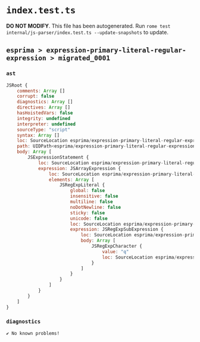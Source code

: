 # `index.test.ts`

**DO NOT MODIFY**. This file has been autogenerated. Run `rome test internal/js-parser/index.test.ts --update-snapshots` to update.

## `esprima > expression-primary-literal-regular-expression > migrated_0001`

### `ast`

```javascript
JSRoot {
	comments: Array []
	corrupt: false
	diagnostics: Array []
	directives: Array []
	hasHoistedVars: false
	integrity: undefined
	interpreter: undefined
	sourceType: "script"
	syntax: Array []
	loc: SourceLocation esprima/expression-primary-literal-regular-expression/migrated_0001/input.js 1:0-1:5
	path: UIDPath<esprima/expression-primary-literal-regular-expression/migrated_0001/input.js>
	body: Array [
		JSExpressionStatement {
			loc: SourceLocation esprima/expression-primary-literal-regular-expression/migrated_0001/input.js 1:0-1:5
			expression: JSArrayExpression {
				loc: SourceLocation esprima/expression-primary-literal-regular-expression/migrated_0001/input.js 1:0-1:5
				elements: Array [
					JSRegExpLiteral {
						global: false
						insensitive: false
						multiline: false
						noDotNewline: false
						sticky: false
						unicode: false
						loc: SourceLocation esprima/expression-primary-literal-regular-expression/migrated_0001/input.js 1:1-1:4
						expression: JSRegExpSubExpression {
							loc: SourceLocation esprima/expression-primary-literal-regular-expression/migrated_0001/input.js 1:2-1:3
							body: Array [
								JSRegExpCharacter {
									value: "q"
									loc: SourceLocation esprima/expression-primary-literal-regular-expression/migrated_0001/input.js 1:2-1:3
								}
							]
						}
					}
				]
			}
		}
	]
}
```

### `diagnostics`

```
✔ No known problems!

```
